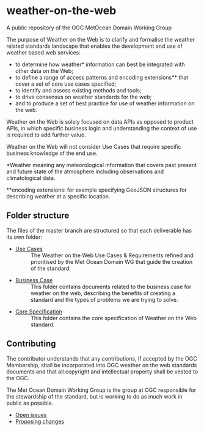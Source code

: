# weather-on-the-web
A public repository of the OGC MetOcean Domain Working Group

The purpose of Weather on the Web is to clarify and formalise the weather related standards landscape that enables the development and use of weather based web services: 

- to determine how weather* information can best be integrated with other data on the Web; 
- to define a range of access patterns and encoding extensions** that cover a set of core use cases specified; 
- to identify and assess existing methods and tools; 
- to drive consensus on weather standards for the web;
- and to produce a set of best practice for use of weather information on the web.

Weather on the Web is solely focused on data APIs as opposed to product APIs, in which specific business logic and understanding the context of use is required to add further value. 

Weather on the Web will not consider Use Cases that require specific business knowledge of the end use. 

*Weather meaning any meteorological information that covers past present and future state of the atmosphere including observations and climatological data.

**encoding extensions: for example specifying GeoJSON structures for describing weather at a specific location.

## Folder structure
The files of the master branch are structured so that each deliverable has its own folder:
* [Use Cases](https://github.com/opengeospatial/weather-on-the-web/tree/master/use-cases)<dd>The Weather on the Web Use Cases &amp; Requirements refined and prioritised by the Met Ocean Domain WG that guide the creation of the standard.
</dd>

* [Business Case](https://github.com/opengeospatial/weather-on-the-web/tree/master/business-case)<dd>This folder contains documents related to the business case for weather on the web, describing the benefits of creating a standard and the types of problems we are trying to solve.
</dd>

* [Core Specification](https://github.com/opengeospatial/weather-on-the-web/tree/master/Specification)<dd>This folder contains the core specification of Weather on the Web standard.
</dd>

## Contributing

The contributor understands that any contributions, if accepted by the OGC Membership, shall be incorporated into OGC weather on the web standards documents and that all copyright and intellectual property shall be vested to the OGC.

The Met Ocean Domain Working Group is the group at OGC responsible for the stewardship of the standard, but is working to do as much work in public as possible.

* [Open issues](https://github.com/opengeospatial/weather-on-the-web/issues)
* [Proposing changes](https://github.com/opengeospatial/weather-on-the-web/wiki/Propose-a-change-to-a-draft-wow-specification-document)
